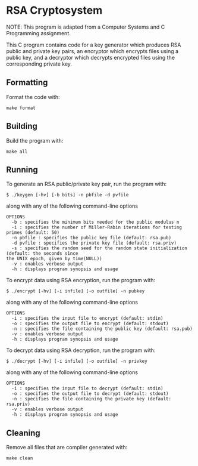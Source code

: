 # RSA Cryptosystem

NOTE: This program is adapted from a Computer Systems and C Programming assignment.

This C program contains code for a key generator which produces RSA public and private key pairs,
an encryptor which encrypts files using a public key, and a decryptor which decrypts encrypted
files using the corresponding private key.

## Formatting

Format the code with:

```
make format
```

## Building

Build the program with:

```
make all
```

## Running

To generate an RSA public/private key pair, run the program with:

```
$ ./keygen [-hv] [-b bits] -n pbfile -d pvfile
```

along with any of the following command-line options

```
OPTIONS
  -b : specifies the minimum bits needed for the public modulus n
  -i : specifies the number of Miller-Rabin iterations for testing primes (default: 50)
  -n pbfile : specifies the public key file (default: rsa.pub)
  -d pvfile : specifies the private key file (default: rsa.priv)
  -s : specifies the random seed for the random state initialization (default: the seconds since 
the UNIX epoch, given by time(NULL))
  -v : enables verbose output
  -h : displays program synopsis and usage
```

To encrypt data using RSA encryption, run the program with:

```
$ ./encrypt [-hv] [-i infile] [-o outfile] -n pubkey
```

along with any of the following command-line options

```
OPTIONS
  -i : specifies the input file to encrypt (default: stdin)
  -o : specifies the output file to encrypt (default: stdout)
  -n : specifies the file containing the public key (default: rsa.pub)
  -v : enables verbose output
  -h : displays program synopsis and usage
```

To decrypt data using RSA decryption, run the program with:

```
$ ./decrypt [-hv] [-i infile] [-o outfile] -n privkey
```

along with any of the following command-line options

```
OPTIONS
  -i : specifies the input file to decrypt (default: stdin)
  -o : specifies the output file to decrypt (default: stdout)
  -n : specifies the file containing the private key (default: rsa.priv)
  -v : enables verbose output
  -h : displays program synopsis and usage
```

## Cleaning

Remove all files that are compiler generated with:

```
make clean
```
